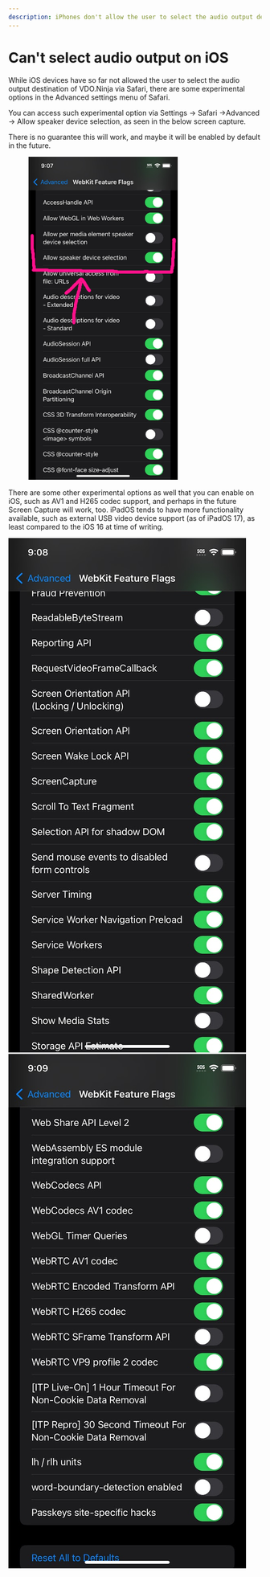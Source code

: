 ```yaml
---
description: iPhones don't allow the user to select the audio output destination by default
---
```


# Can't select audio output on iOS

While iOS devices have so far not allowed the user to select the audio output destination of VDO.Ninja via Safari, there are some experimental options in the Advanced settings menu of Safari.

You can access such experimental option via Settings -> Safari ->Advanced -> Allow speaker device selection, as seen in the below screen capture.

There is no guarantee this will work, and maybe it will be enabled by default in the future.

<figure><img src="../.gitbook/assets/image (2) (1) (1) (1) (1) (1).png" alt="" width="297"><figcaption></figcaption></figure>

There are some other experimental options as well that you can enable on iOS, such as AV1 and H265 codec support, and perhaps in the future Screen Capture will work, too. iPadOS tends to have more functionality available, such as external USB video device support (as of iPadOS 17), as least compared to the iOS 16 at time of writing.

![](<../.gitbook/assets/image (3) (1) (1) (1) (1).png>)![](<../.gitbook/assets/image (4) (1) (1) (1).png>)
